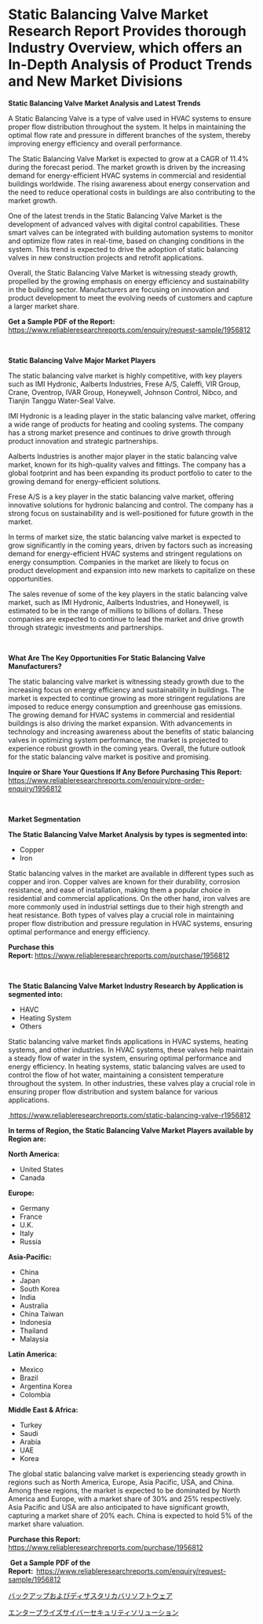 <p><h1>Static Balancing Valve Market Research Report Provides thorough Industry Overview, which offers an In-Depth Analysis of Product Trends and New Market Divisions</h1></p><p><strong>Static Balancing Valve Market Analysis and Latest Trends</strong></p>
<p><p>A Static Balancing Valve is a type of valve used in HVAC systems to ensure proper flow distribution throughout the system. It helps in maintaining the optimal flow rate and pressure in different branches of the system, thereby improving energy efficiency and overall performance.</p><p>The Static Balancing Valve Market is expected to grow at a CAGR of 11.4% during the forecast period. The market growth is driven by the increasing demand for energy-efficient HVAC systems in commercial and residential buildings worldwide. The rising awareness about energy conservation and the need to reduce operational costs in buildings are also contributing to the market growth.</p><p>One of the latest trends in the Static Balancing Valve Market is the development of advanced valves with digital control capabilities. These smart valves can be integrated with building automation systems to monitor and optimize flow rates in real-time, based on changing conditions in the system. This trend is expected to drive the adoption of static balancing valves in new construction projects and retrofit applications.</p><p>Overall, the Static Balancing Valve Market is witnessing steady growth, propelled by the growing emphasis on energy efficiency and sustainability in the building sector. Manufacturers are focusing on innovation and product development to meet the evolving needs of customers and capture a larger market share.</p></p>
<p><strong>Get a Sample PDF of the Report:&nbsp;</strong> <a href="https://www.reliableresearchreports.com/enquiry/request-sample/1956812">https://www.reliableresearchreports.com/enquiry/request-sample/1956812</a></p>
<p>&nbsp;</p>
<p><strong>Static Balancing Valve Major Market Players</strong></p>
<p><p>The static balancing valve market is highly competitive, with key players such as IMI Hydronic, Aalberts Industries, Frese A/S, Caleffi, VIR Group, Crane, Oventrop, IVAR Group, Honeywell, Johnson Control, Nibco, and Tianjin Tanggu Water-Seal Valve. </p><p>IMI Hydronic is a leading player in the static balancing valve market, offering a wide range of products for heating and cooling systems. The company has a strong market presence and continues to drive growth through product innovation and strategic partnerships.</p><p>Aalberts Industries is another major player in the static balancing valve market, known for its high-quality valves and fittings. The company has a global footprint and has been expanding its product portfolio to cater to the growing demand for energy-efficient solutions.</p><p>Frese A/S is a key player in the static balancing valve market, offering innovative solutions for hydronic balancing and control. The company has a strong focus on sustainability and is well-positioned for future growth in the market.</p><p>In terms of market size, the static balancing valve market is expected to grow significantly in the coming years, driven by factors such as increasing demand for energy-efficient HVAC systems and stringent regulations on energy consumption. Companies in the market are likely to focus on product development and expansion into new markets to capitalize on these opportunities.</p><p>The sales revenue of some of the key players in the static balancing valve market, such as IMI Hydronic, Aalberts Industries, and Honeywell, is estimated to be in the range of millions to billions of dollars. These companies are expected to continue to lead the market and drive growth through strategic investments and partnerships.</p></p>
<p>&nbsp;</p>
<p><strong>What Are The Key Opportunities For Static Balancing Valve Manufacturers?</strong></p>
<p><p>The static balancing valve market is witnessing steady growth due to the increasing focus on energy efficiency and sustainability in buildings. The market is expected to continue growing as more stringent regulations are imposed to reduce energy consumption and greenhouse gas emissions. The growing demand for HVAC systems in commercial and residential buildings is also driving the market expansion. With advancements in technology and increasing awareness about the benefits of static balancing valves in optimizing system performance, the market is projected to experience robust growth in the coming years. Overall, the future outlook for the static balancing valve market is positive and promising.</p></p>
<p><strong>Inquire or Share Your Questions If Any Before Purchasing This Report:</strong> <a href="https://www.reliableresearchreports.com/enquiry/pre-order-enquiry/1956812">https://www.reliableresearchreports.com/enquiry/pre-order-enquiry/1956812</a></p>
<p>&nbsp;</p>
<p><strong>Market Segmentation</strong></p>
<p><strong>The Static Balancing Valve Market Analysis by types is segmented into:</strong></p>
<p><ul><li>Copper</li><li>Iron</li></ul></p>
<p><p>Static balancing valves in the market are available in different types such as copper and iron. Copper valves are known for their durability, corrosion resistance, and ease of installation, making them a popular choice in residential and commercial applications. On the other hand, iron valves are more commonly used in industrial settings due to their high strength and heat resistance. Both types of valves play a crucial role in maintaining proper flow distribution and pressure regulation in HVAC systems, ensuring optimal performance and energy efficiency.</p></p>
<p><strong>Purchase this Report:&nbsp;</strong><a href="https://www.reliableresearchreports.com/purchase/1956812">https://www.reliableresearchreports.com/purchase/1956812</a></p>
<p>&nbsp;</p>
<p><strong>The Static Balancing Valve Market Industry Research by Application is segmented into:</strong></p>
<p><ul><li>HAVC</li><li>Heating System</li><li>Others</li></ul></p>
<p><p>Static balancing valve market finds applications in HVAC systems, heating systems, and other industries. In HVAC systems, these valves help maintain a steady flow of water in the system, ensuring optimal performance and energy efficiency. In heating systems, static balancing valves are used to control the flow of hot water, maintaining a consistent temperature throughout the system. In other industries, these valves play a crucial role in ensuring proper flow distribution and system balance for various applications.</p></p>
<p><a href="https://www.reliableresearchreports.com/static-balancing-valve-r1956812">&nbsp;https://www.reliableresearchreports.com/static-balancing-valve-r1956812</a></p>
<p><strong>In terms of Region, the Static Balancing Valve Market Players available by Region are:</strong></p>
<p>
    <p> <strong> North America: </strong>
        <ul>
            <li>United States</li>
            <li>Canada</li>
        </ul>
        </p> 
    <p> <strong> Europe: </strong>
        <ul>
            <li>Germany</li>
            <li>France</li>
            <li>U.K.</li>
            <li>Italy</li>
            <li>Russia</li>
        </ul>
        </p> 
    <p> <strong> Asia-Pacific: </strong>
        <ul>
            <li>China</li>
            <li>Japan</li>
            <li>South Korea</li>
            <li>India</li>
            <li>Australia</li>
            <li>China Taiwan</li>
            <li>Indonesia</li>
            <li>Thailand</li>
            <li>Malaysia</li>
        </ul>
        </p> 
    <p> <strong> Latin America: </strong>
        <ul>
            <li>Mexico</li>
            <li>Brazil</li>
            <li>Argentina Korea</li>
            <li>Colombia</li>
        </ul>
        </p> 
    <p> <strong> Middle East & Africa: </strong>
        <ul>
            <li>Turkey</li>
            <li>Saudi</li>
            <li>Arabia</li>
            <li>UAE</li>
            <li>Korea</li>
        </ul>
    </p>
    </p>
<p><p>The global static balancing valve market is experiencing steady growth in regions such as North America, Europe, Asia Pacific, USA, and China. Among these regions, the market is expected to be dominated by North America and Europe, with a market share of 30% and 25% respectively. Asia Pacific and USA are also anticipated to have significant growth, capturing a market share of 20% each. China is expected to hold 5% of the market share valuation.</p></p>
<p><strong>Purchase this Report: </strong><a href="https://www.reliableresearchreports.com/purchase/1956812">https://www.reliableresearchreports.com/purchase/1956812</a></p>
<p>&nbsp;<strong>Get a Sample PDF of the Report:&nbsp;&nbsp;</strong><a href="https://www.reliableresearchreports.com/enquiry/request-sample/1956812">https://www.reliableresearchreports.com/enquiry/request-sample/1956812</a></p>
<p><strong></strong></p>
<p><p><a href="https://medium.com/@isomgleason2023/%E7%81%BD%E5%AE%B3%E5%AF%BE%E7%AD%96%E3%81%A8%E5%BE%A9%E6%97%A7%E3%82%BD%E3%83%95%E3%83%88%E3%82%A6%E3%82%A7%E3%82%A2%E3%81%AE%E5%B8%82%E5%A0%B4%E3%83%AC%E3%83%9D%E3%83%BC%E3%83%88%E3%81%AF-%E3%81%93%E3%81%AE%E5%B8%82%E5%A0%B4%E3%81%AE%E6%9C%80%E6%96%B0%E3%81%AE%E3%83%88%E3%83%AC%E3%83%B3%E3%83%89%E3%82%84%E6%88%90%E9%95%B7%E6%A9%9F%E4%BC%9A%E3%82%92%E6%98%8E%E3%82%89%E3%81%8B%E3%81%AB%E3%81%97%E3%81%A6%E3%81%84%E3%81%BE%E3%81%99-3045110ee8a4">バックアップおよびディザスタリカバリソフトウェア</a></p><p><a href="https://medium.com/@josephee58/%E4%BC%81%E6%A5%AD%E5%90%91%E3%81%91%E3%82%B5%E3%82%A4%E3%83%90%E3%83%BC%E3%82%BB%E3%82%AD%E3%83%A5%E3%83%AA%E3%83%86%E3%82%A3%E3%82%BD%E3%83%AA%E3%83%A5%E3%83%BC%E3%82%B7%E3%83%A7%E3%83%B3%E5%B8%82%E5%A0%B4%E3%81%AE%E3%83%A1%E3%83%88%E3%83%AA%E3%82%AF%E3%82%B9%E8%A7%A3%E8%AA%AD-%E5%B8%82%E5%A0%B4%E3%82%B7%E3%82%A7%E3%82%A2-%E3%83%88%E3%83%AC%E3%83%B3%E3%83%89-%E6%88%90%E9%95%B7%E3%83%91%E3%82%BF%E3%83%BC%E3%83%B3-bab8dfe3a51e">エンタープライズサイバーセキュリティソリューション</a></p></p>